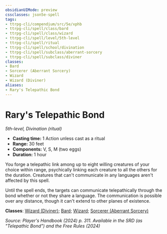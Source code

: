```yaml
---
obsidianUIMode: preview
cssclasses: json5e-spell
tags:
- ttrpg-cli/compendium/src/5e/xphb
- ttrpg-cli/spell/class/bard
- ttrpg-cli/spell/class/wizard
- ttrpg-cli/spell/level/5th-level
- ttrpg-cli/spell/ritual
- ttrpg-cli/spell/school/divination
- ttrpg-cli/spell/subclass/aberrant-sorcery
- ttrpg-cli/spell/subclass/diviner
classes:
- Bard
- Sorcerer (Aberrant Sorcery)
- Wizard
- Wizard (Diviner)
aliases:
- Rary's Telepathic Bond
---
```

# Rary's Telepathic Bond
*5th-level, Divination (ritual)*  


- **Casting time:** 1 Action unless cast as a ritual
- **Range:** 30 feet
- **Components:** V, S, M (two eggs)
- **Duration:** 1 hour

You forge a telepathic link among up to eight willing creatures of your choice within range, psychically linking each creature to all the others for the duration. Creatures that can't communicate in any languages aren't affected by this spell.

Until the spell ends, the targets can communicate telepathically through the bond whether or not they share a language. The communication is possible over any distance, though it can't extend to other planes of existence.

**Classes**: [Wizard (Diviner)](Інструменти%20ДМ/CLI/lists/list-spells-classes-diviner-xphb.md "subclass=XPHB;class=XPHB"); [Bard](Інструменти%20ДМ/CLI/lists/list-spells-classes-bard.md); [Wizard](Інструменти%20ДМ/CLI/lists/list-spells-classes-wizard.md); [Sorcerer (Aberrant Sorcery)](Інструменти%20ДМ/CLI/lists/list-spells-classes-aberrant-sorcery-xphb.md "subclass=XPHB;class=XPHB")

*Source: Player's Handbook (2024) p. 311. Available in the <span title='Systems Reference Document (5.2)'>SRD</span> (as "Telepathic Bond") and the Free Rules (2024)*